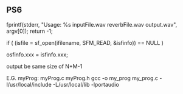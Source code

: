 ## PS6

fprintf(stderr, "Usage: %s inputFile.wav reverbFile.wav output.wav", argv[0]);
return -1;


if ( (isfile = sf_open(ifilename, SFM_READ, &isfinfo)) == NULL )

osfinfo.xxx = isfinfo.xxx;

output be same size of N+M-1

E.G. myProg: myProg.c myProg.h
	gcc -o my_prog my_prog.c -I/usr/local/include -L/usr/local/lib -lportaudio
